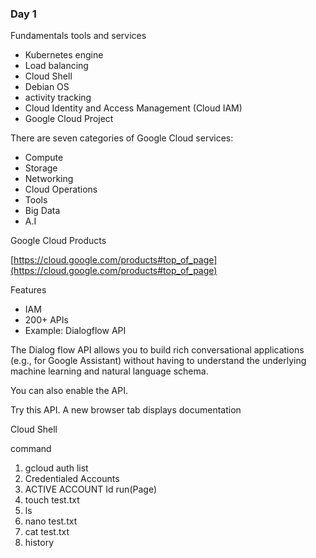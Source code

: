 ### Day 1

Fundamentals tools and services 

- Kubernetes engine
- Load balancing
- Cloud Shell
- Debian OS
- activity tracking
- Cloud Identity and Access Management (Cloud IAM)
- Google Cloud Project

There are seven categories of Google Cloud services:

- Compute
- Storage
- Networking
- Cloud Operations
- Tools
- Big Data
- A.I

Google Cloud Products

[https://cloud.google.com/products#top_of_page](https://cloud.google.com/products#top_of_page)

Features 

- IAM
- 200+ APIs
- Example: Dialogflow API

The Dialog flow API allows you to build rich conversational applications (e.g., for Google Assistant) without having to understand the underlying machine learning and natural language schema.

You can also enable the API.

Try this API. A new browser tab displays documentation

Cloud Shell

command

1. gcloud auth list
2. Credentialed Accounts
3. ACTIVE ACCOUNT Id run(Page)
4. touch test.txt
5. ls
6. nano test.txt 
7. cat test.txt
8. history
